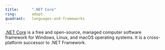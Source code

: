 ```yaml
---
title:      ".NET Core"
ring:       adopt
quadrant:   languages-and-frameworks
---
```


[.NET Core](https://dotnet.microsoft.com/) is a free and open-source, managed computer software framework for Windows, Linux, and macOS operating systems. It is a cross-platform successor to .NET Framework.